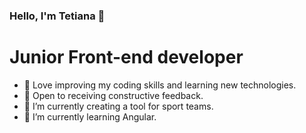 ### Hello, I'm Tetiana 👋

# Junior Front-end developer

- 💖 Love improving my coding skills and learning new technologies.
- 📧 Open to receiving constructive feedback.
- 🔭 I’m currently creating a tool for sport teams.
- 🌱 I’m currently learning Angular.
